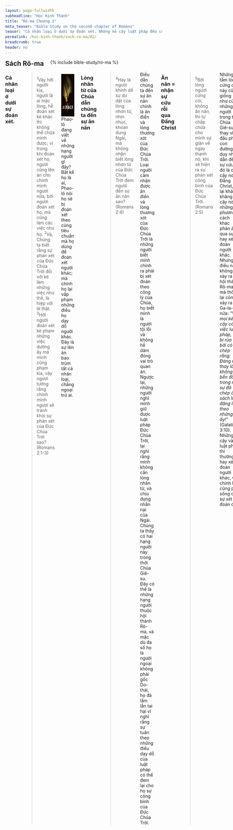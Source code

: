 ```yaml
---
layout: page-fullwidth
subheadline: "Học Kinh Thánh"
title: "Rô-ma Chương 2"
meta_teaser: "Bible Study on the second chapter of Romans"
teaser: "Cả nhân loại ở dưới sự đoán xét. Những kẻ cậy luật pháp đều có khuynh hướng phê phán, và họ sẽ bị đoán xét bởi chính luật pháp mà họ trông cậy. Lòng nhân từ của Chúa dẫn chúng ta đến sự ăn năn. Ăn năn = nhận sự cứu rỗi qua Đấng Christ. Mọi người đều chịu sự xét đoán bởi luật pháp hoặc bởi ân điển. Mọi người (không phải Do-thái) sống dưới luật pháp của lương tâm đều bị rủa sả. Mọi người Do-thái dưới luật pháp Môi-se đều bị rủa sả."
permalink: /hoc-kinh-thanh/sach-ro-ma/02/
breadcrumb: true
header: no
---
```

<!--more-->
<div class="row">
<div class="bible-index medium-4 medium-push-8 columns">
<h2 style="margin: 0px">Sách Rô-ma</h2>
        {% include bible-study/ro-ma %}
</div><!-- /.medium-4.columns -->
<div class="medium-8 medium-pull-4 columns" markdown="1">

### Cả nhân loại ở dưới sự đoán xét.

> <sup>1</sup>Vậy hỡi người kia, ngươi là ai mặc lòng, hễ đoán xét kẻ khác thì không thể chữa mình được; vì trong khi đoán xét họ, ngươi cũng lên án cho chính mình ngươi nữa, bởi ngươi đoán xét họ, mà cũng làm các việc như họ. <sup>2</sup>Vả, Chúng ta biết rằng sự phán xét của Đức Chúa Trời đối với kẻ làm những việc như thế, là hiệp với lẽ thật. <sup>3</sup>Hỡi người đoán xét kẻ phạm những việc dường ấy mà mình cũng phạm kia, vậy ngươi tưởng rằng chính mình ngươi sẽ tránh khỏi sự phán xét của Đức Chúa Trời sao? (Romans 2:1-3)

<div>
<p>
<img alt src="/images/no-condemnation.jpg" style="border: 0px none; margin: 7px 15px 0px 0px; max-width: 100%; height: 136px; padding: 0px; float: left;">
Phao-lô đang viết về những hạng người gì đây? Bất kể họ là ai, Phao-lô nói họ sẽ bị đoán xét theo cùng tiêu chuẩn mà họ dùng để đoán xét người khác; mà chính họ lại vấp phạm những điều họ dạy dỗ người khác. Đây là sự lên án bao trùm tất cả nhân loại, chẳng ngoại trừ ai.
</p>
</div>

### Lòng nhân từ của Chúa dẫn chúng ta đến sự ăn năn

> <sup>4</sup>Hay là ngươi khinh dể sự dư dật của lòng nhơn từ, nhịn nhục, khoan dung Ngài, mà không nhận biết lòng nhơn từ của Đức Chúa Trời đem ngươi đến sự ăn năn sao? (Romans 2:4)

Điều dẫn chúng ta đến sự ăn năn chính là ân điển và lòng thương xót của Đức Chúa Trời. Loại người cảm nhận được ân điển và lòng thương xót của Đức Chúa Trời là những người biết mình chính ra phải bị xét đoán theo công lý của Chúa, họ biết mình là người tội lỗi và không hề dám đóng vai trò quan án. Ngược lại, những người nghĩ mình giữ được luật pháp Đức Chúa Trời, lại nghĩ rằng mình không cần lòng nhân từ, và chịu đựng nhẫn nại của Ngài. Chúng ta thấy có hai hạng người này trong thời Chúa Giê-su. Đây có thể là những hạng người thuộc hội thánh Rô-ma, và mặc dù đa số họ là người ngoại không phải gốc Do-thái, họ đã lầm lẫn tai hại vì nghĩ rằng sự tuân theo những điều dạy dỗ của luật pháp có thể đem lại cho họ sự công bình của Đức Chúa Trời.

### Ăn năn = nhận sự cứu rỗi qua Đấng Christ

> <sup>5</sup>Bởi lòng ngươi cứng cỏi, không ăn năn, thì tự chấp chứa cho mình sự giận về ngày thạnh nộ, khi sẽ hiện ra sự phán xét công bình của Đức Chúa Trời. (Romans 2:5)

Những tấm lòng cứng cỏi này cũng giống như của những người trong thời Chúa Giê-su, thay vì đầu phục con đường duy nhất dẫn đến sự cứu rỗi đó là chỉ cậy nơi Đấng Christ, họ lại khăng khăng cậy nơi những phương cách khác phản ảnh qua sự hay xét đoán người khác. Nhưng điều này không chỉ xảy ra tại hội thánh Rô-ma mà thôi, lại cũng xảy ra tại Ga-la-ti nữa: <span style="font-style: italic;">"Vì mọi kẻ cậy các việc luật pháp, thì bị rủa sả, bởi có chép rằng: Đáng rủa thay là kẻ không bền đỗ trong mọi sự đã chép ở sách luật, đặng làm theo những sự ấy!"</span> (Galatians 3:10). Những kẻ cậy vào luật pháp thì thường hay xét đoán người khác, vì chính họ cũng phải sống dưới sự xét đoán đó.

### Mọi người đều chịu sự xét đoán bởi luật pháp hoặc bởi ân điển

> <sup>6</sup>Là Đấng sẽ trả lại cho mỗi người tùy theo công việc họ làm: <sup>7</sup>ai bền lòng làm lành, tìm sự vinh hiển, sự tôn trọng và sự chẳng hề chết, thì báo cho sự sống đời đời; <sup>8</sup>còn ai có lòng chống trả không vâng phục lẽ thật, mà vâng phục sự không công bình, thì báo cho họ sự giận và cơn thạnh nộ. (Romans 2:6-8)

### Mọi người sống dưới luật pháp của lương tâm đều bị rủa sả

Mới nhìn thoáng qua, chúng ta thấy dường như các câu Kinh thánh này khuyên dục người ta nên làm điều thiện và tránh điều ác, nhưng nếu chúng ta suy xét về tình trạng của con tim nhân loại (Romans 3:23), họ mang một khuynh hướng chống trả với Đức Chúa Trời từ trong bản ngã (Romans 7:15, Romans 8:7), thì không một ai có thể làm theo lời khuyên dạy này, nếu quả thực đó là một sự khuyên dạy.

Các câu Kinh thánh này chỉ tuyên bố về điều mà Đức Chúa Trời sẽ làm: thể hiện công lý nước Trời. Phao-lô chỉ đang dàn cảnh để đánh rớt toàn thể nhân loại hầu họ đến với niềm tin nơi Đấng Christ (Galatians 3:24). Phao-lô tiếp tục dùng cùng một luận lý trong các câu 9 và 10 (Romans 2:9-10) chung cho người Do-thái hoặc người Gờ-réc.

Trong các câu từ 11 đến 16 (Romans 2:11-16), Phao-lô biện luận về sự bảo hộ của luật pháp cho cả hai người Do-thái và người ngoại. Đối với người Do-thái, rõ ràng là họ sống dưới luật pháp Môi-se và bị xét đoán bởi luật pháp đó, còn người ngoại thì lương tâm họ chính là quan án (Romans 2:14-16). Nhưng sự một người được hướng dẫn bởi luật pháp của lương tâm hoặc ghi trên bảng đá, không tự nhiên mà ban cho họ sự công bình của Đức Chúa Trời, họ phải làm theo mọi điều liệt kê bởi luật pháp (Romans 2:13). Và như thế Phao-lô đẩy hội thánh Rô-ma, cũng những mỗi người trong chúng ta, vào đường cùng: chẳng một người nào trong quí vị làm theo điều luật pháp dạy bảo. Vì Gia-cơ, James 2:10 nói rằng dù bạn có làm theo 99.99% các điều liệt kê trong luật pháp, chỉ cần sai một điểm, là kể như hỏng hết, vì Đức Chúa Trời không nhận điều chi không toàn hảo.

### Mọi người Do-thái dưới luật pháp Môi-se đều bị rủa sả

Sau đó Phao-lô bắt đầu cộng thêm người Do-thái vào hàng ngũ những kẻ cần Đấng Christ (Romans 2:17-29). Người Do-thái cũng phạm vào những sai lầm của người ngoại, họ phán đoán người khác dựa trên hệ thống luật pháp mà họ coi rất trọng, nhưng cũng như những người ngoại sống dưới luật pháp của lương tâm, họ không làm theo luật pháp mà họ dạy dỗ người khác. Họ khoe mình về mối liên hệ giữa họ với Đức Chúa Trời, nhưng lại không làm theo luật pháp của Ngài.

Phao-lô quả quyết rằng phép cắt bì bề ngoài của người Do-thái kể như không có giá trị vì họ không làm theo những điều luật pháp dạy bảo (Romans 2:25), vì đó là điều quan trọng hơn trong cương vị của họ, trong khi người ngoại dù không có phép cắt bì, nhưng thực ra được phép cắt bì trong lòng là điều tốt hơn (Romans 2:28). Và nếu quả thực họ được cắt bì trong lòng, thì sự khen ngợi mà họ nhận lãnh không đến từ loài người, mà đến từ Đức Chúa Trời (Romans 2:29).

Đến đây, Phao-lô đang sắp đặt một nền tảng về luật pháp và sự phán xét của Đức Chúa Trời, nguyên nhân và hậu quả, phần thưởng và án phạt tùy theo khả năng của mỗi người làm theo luật pháp Đức Chúa Trời. Ông không nói gì về việc có ai trong vòng họ làm được theo luật pháp Đức Chúa Trời hay không. Thực ra, ông đang tuyên bố về tình trạng tuyệt vọng của họ, nhất là những kẻ dùng luật pháp để đoán xét kẻ khác còn mình thì không làm chi hết.

</div><!-- /.medium-8.columns -->
</div><!-- /.row -->
